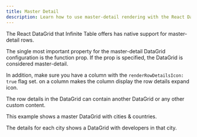 ```yaml
---
title: Master Detail
description: Learn how to use master-detail rendering with the React DataGrid
---
```


The React DataGrid that Infinite Table offers has native support for master-detail rows.

<Note>

The single most important property for the master-detail DataGrid configuration is the <PropLink name="rowDetailRenderer" /> function prop. If the prop is specified, the DataGrid is considered master-detail.

In addition, make sure you have a column with the `renderRowDetailsIcon: true` flag set. <PropLink name="columns.renderRowDetailsIcon" /> on a column makes the column display the row details expand icon.

The row details in the DataGrid can contain another DataGrid or any other custom content.
</Note>


<Sandpack title="Basic master detail DataGrid example" size="lg">

<Description>

This example shows a master DataGrid with cities & countries.

The details for each city shows a DataGrid with developers in that city.

</Description>

```ts file="master-detail-example.page.tsx"

```

</Sandpack>


